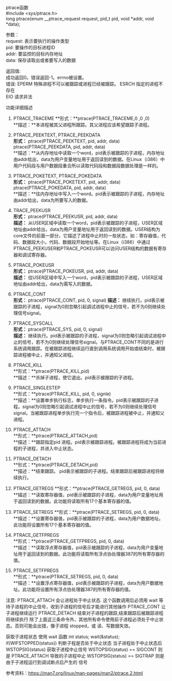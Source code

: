ptrace函数	
#include <sys/ptrace.h>		
long ptrace(enum __ptrace_request request, pid_t pid, void *addr, void *data);    

参数：   
request: 表示要执行的操作类型   
pid: 	 要操作的目标进程ID   
addr:  	 要监控的目标内存地址    
data:  	 保存读取出或者要写入的数据   

返回值:		
成功返回0。错误返回-1。errno被设置。		
错误:	
EPERM		特殊进程不可以被跟踪或进程已经被跟踪。	
ESRCH		指定的进程不存在	
EIO		请求非法	

功能详细描述	
1)   PTRACE_TRACEME	
**形式：**ptrace(PTRACE_TRACEME,0 ,0 ,0)	
**描述：**本进程被其父进程所跟踪。其父进程应该希望跟踪子进程。		

2)  PTRACE_PEEKTEXT, PTRACE_PEEKDATA	
**形式：**	
ptrace(PTRACE_PEEKTEXT, pid, addr, data)	
ptrace(PTRACE_PEEKDATA, pid, addr, data)	
**描述：**从内存地址中读取一个word，pid表示被跟踪的子进程，内存地址由addr给出，data为用户变量地址用于返回读到的数据。在Linux（i386）中用户代码段与用户数据段重合所以读取代码段和数据段数据处理是一样的。	

3)  PTRACE_POKETEXT, PTRACE_POKEDATA	
**形式：**	
ptrace(PTRACE_POKETEXT, pid, addr, data)	
ptrace(PTRACE_POKEDATA, pid, addr, data)	
**描述：**往内存地址中写入一个word。pid表示被跟踪的子进程，内存地址由addr给出，data为所要写入的数据。	

4)  TRACE_PEEKUSR	
**形式：**	
ptrace(PTRACE_PEEKUSR, pid, addr, data)		
**描述：**	
从USER区域中读取一个word，pid表示被跟踪的子进程，USER区域地址由addr给出，data为用户变量地址用于返回读到的数据。USER结构为core文件的前面一部分，它描述了进程中止时的一些状态，如：寄存器值，代码、数据段大小，代码、数据段开始地址等。在Linux（i386）中通过PTRACE_PEEKUSER和PTRACE_POKEUSR可以访问USER结构的数据有寄存器和调试寄存器。		

5)  PTRACE_POKEUSR	
**形式：**	
ptrace(PTRACE_POKEUSR, pid, addr, data)		
**描述：**	
往USER区域中写入一个word，pid表示被跟踪的子进程，USER区域地址由addr给出，data为需写入的数据。	

6)   PTRACE_CONT	
**形式：**	
ptrace(PTRACE_CONT, pid, 0, signal)	
**描述：**	
继续执行。pid表示被跟踪的子进程，signal为0则忽略引起调试进程中止的信号，若不为0则继续处理信号signal。	 

7)  PTRACE_SYSCALL	
**形式：**	
ptrace(PTRACE_SYS, pid, 0, signal)	
**描述：**	
继续执行。pid表示被跟踪的子进程，signal为0则忽略引起调试进程中止的信号，若不为0则继续处理信号signal。与PTRACE_CONT不同的是进行系统调用跟踪。在被跟踪进程继续运行直到调用系统调用开始或结束时，被跟踪进程被中止，并通知父进程。		

8)   PTRACE_KILL	
**形式：**ptrace(PTRACE_KILL,pid)	
**描述：**杀掉子进程，使它退出。pid表示被跟踪的子进程。		

9)   PTRACE_SINGLESTEP		
**形式：**ptrace(PTRACE_KILL, pid, 0, signle)	
**描述：**设置单步执行标志，单步执行一条指令。pid表示被跟踪的子进程。signal为0则忽略引起调试进程中止的信号，若不为0则继续处理信号signal。当被跟踪进程单步执行完一个指令后，被跟踪进程被中止，并通知父进程。	

10)  PTRACE_ATTACH	
**形式：**ptrace(PTRACE_ATTACH,pid)	
**描述：**跟踪指定pid 进程。pid表示被跟踪进程。被跟踪进程将成为当前进程的子进程，并进入中止状态。	

11)  PTRACE_DETACH	
**形式：**ptrace(PTRACE_DETACH,pid)	
**描述：**结束跟踪。 pid表示被跟踪的子进程。结束跟踪后被跟踪进程将继续执行。	

12)  PTRACE_GETREGS	
**形式：**ptrace(PTRACE_GETREGS, pid, 0, data)		
**描述：**读取寄存器值，pid表示被跟踪的子进程，data为用户变量地址用于返回读到的数据。此功能将读取所有17个基本寄存器的值。	

13)  PTRACE_SETREGS
**形式：**ptrace(PTRACE_SETREGS, pid, 0, data)		
**描述：**设置寄存器值，pid表示被跟踪的子进程，data为用户数据地址。此功能将设置所有17个基本寄存器的值。	

14)  PTRACE_GETFPREGS	
**形式：**ptrace(PTRACE_GETFPREGS, pid, 0, data)	
**描述：**读取浮点寄存器值，pid表示被跟踪的子进程，data为用户变量地址用于返回读到的数据。此功能将读取所有浮点协处理器387的所有寄存器的值。	

15)  PTRACE_SETFPREGS		
**形式：**ptrace(PTRACE_SETREGS, pid, 0, data)		
**描述：**设置浮点寄存器值，pid表示被跟踪的子进程，data为用户数据地址。此功能将设置所有浮点协处理器387的所有寄存器的值。	


注意:
PTRACE_ATTACH    会让进程处于中止状态. 这个函数调用后必须用 wait 等待子进程的中止信号，收到子进程的信号后才能进行其他操作
PTRACE_CONT      让子进程继续运行
PTRACE_DETACH    结束对子进程的跟踪,结束跟踪后被跟踪进程将继续执行
除了上面这三条命令外，其他所有命令使用前子进程必须处于中止状态。否则可能会出错，像子进程 stopped，或 读、写数据失效。

获取子进程状态 使用 wait 函数
int status;
wait(&status);
if(WIFSTOPPED(status)) 判断子程是否处于中止状态
当子进程处于中止状态后
WSTOPSIG(status) 获取子进程中止信号
WSTOPSIG(status) == SIGCONT 则是 PTRACE_ATTACH 导致的子进程中止
WSTOPSIG(status) == SIGTRAP 则是 由于子进程运行到调试断点后产生的 信号

参考资料：https://man7.org/linux/man-pages/man2/ptrace.2.html
